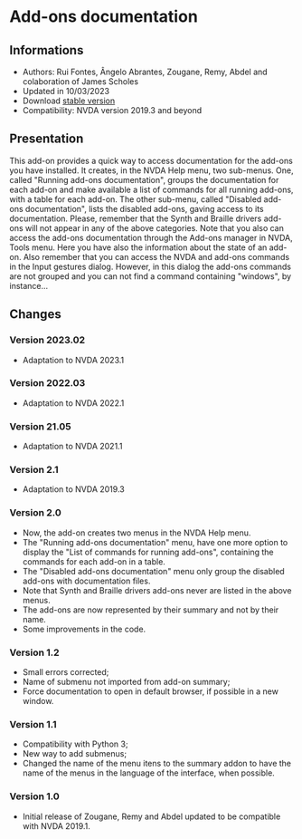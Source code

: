 ﻿# Add-ons documentation #

## Informations ##
* Authors: Rui Fontes, Ângelo Abrantes, Zougane, Remy, Abdel and colaboration of James Scholes
* Updated in 10/03/2023
* Download [stable version][1]
* Compatibility: NVDA version 2019.3 and beyond

## Presentation ##
This add-on provides a quick way to access documentation for the add-ons you have installed.
It creates, in the NVDA Help menu, two  sub-menus.
One, called "Running add-ons documentation", groups the documentation for each add-on and make available  a list of commands for all running add-ons, with a table for each add-on.
The other sub-menu, called "Disabled add-ons documentation",  lists the disabled add-ons, gaving access to its documentation.
Please, remember that the Synth and Braille drivers add-ons will not appear in any of the above categories.
Note that you also can access the add-ons documentation through the Add-ons manager in NVDA, Tools menu. Here you have also the information about the state of an add-on.
Also remember that you can access the NVDA and add-ons commands in the Input gestures dialog. However, in this dialog the add-ons commands are not grouped and you can not find a command containing "windows", by instance...

## Changes ##

### Version 2023.02 ###
* Adaptation to NVDA 2023.1

### Version 2022.03 ###
* Adaptation to NVDA 2022.1

### Version 21.05 ###
* Adaptation to NVDA 2021.1

### Version 2.1 ###
* Adaptation to NVDA 2019.3

### Version 2.0 ###
* Now, the add-on creates two menus in the NVDA Help menu.
* The "Running add-ons documentation" menu, have one more option to display the "List of commands for running add-ons", containing the commands for each add-on in a table.
* The "Disabled add-ons documentation" menu only group the disabled add-ons with documentation files.
* Note that Synth and Braille drivers add-ons never are listed in the above menus.
* The add-ons are now represented by their summary and not by their name.
* Some improvements in the code.

### Version 1.2 ###
* Small errors corrected;
* Name of submenu not imported from add-on summary;
* Force documentation to open in default browser, if possible in a new window.

### Version 1.1 ###
* Compatibility with Python 3;
* New way to add submenus;
* Changed the name of the menu itens to the summary addon to have the name of the menus in the language of the interface, when possible.

### Version 1.0 ###
* Initial release of Zougane, Remy and Abdel updated to be compatible with NVDA 2019.1.

[1]: https://github.com/ruifontes/addonsHelp/releases/download/2023.09.21/addonsHelp-2023.09.21.nvda-addon
